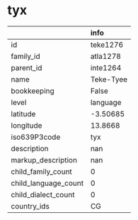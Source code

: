 # tyx
|                      | info      |
|:---------------------|:----------|
| id                   | teke1276  |
| family_id            | atla1278  |
| parent_id            | inte1264  |
| name                 | Teke-Tyee |
| bookkeeping          | False     |
| level                | language  |
| latitude             | -3.50685  |
| longitude            | 13.8668   |
| iso639P3code         | tyx       |
| description          | nan       |
| markup_description   | nan       |
| child_family_count   | 0         |
| child_language_count | 0         |
| child_dialect_count  | 0         |
| country_ids          | CG        |